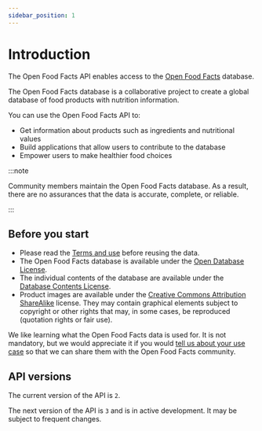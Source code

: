 ```yaml
---
sidebar_position: 1
---
```


# Introduction

The Open Food Facts API enables access to the [Open Food Facts](https://world.openfoodfacts.org/) database.

The Open Food Facts database is a collaborative project to create a global database of food products with nutrition information.

You can use the Open Food Facts API to:

- Get information about products such as ingredients and nutritional values
- Build applications that allow users to contribute to the database
- Empower users to make healthier food choices

:::note

Community members maintain the Open Food Facts database. As a result, there are no assurances that the data is accurate, complete, or reliable.

:::

## Before you start

<!-- vale off -->

- Please read the [Terms and use](https://world.openfoodfacts.org/terms-of-use) before reusing the data.
- The Open Food Facts database is available under the [Open Database License](https://opendatacommons.org/licenses/odbl/1.0/).
- The individual contents of the database are available under the [Database Contents License](https://opendatacommons.org/licenses/dbcl/1.0/).
- Product images are available under the [Creative Commons Attribution ShareAlike](https://creativecommons.org/licenses/by-sa/3.0/deed.en) license. They may contain graphical elements subject to copyright or other rights that may, in some cases, be reproduced (quotation rights or fair use).

We like learning what the Open Food Facts data is used for. It is not mandatory, but we would appreciate it if you would [tell us about your use case](mailto:contact@openfoodfacts.org) so that we can share them with the Open Food Facts community.

<!-- vale on -->

## API versions

The current version of the API is `2`.

The next version of the API is `3` and is in active development. It may be subject to frequent changes.
